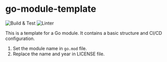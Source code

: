 # go-module-template

![Build & Test](https://github.com/ivanlemeshev/proto-converter/actions/workflows/golang.yml/badge.svg)
![Linter](https://github.com/ivanlemeshev/proto-converter/actions/workflows/golangci-lint.yml/badge.svg)

This is a template for a Go module. It contains a basic structure and CI/CD configuration.

1. Set the module name in `go.mod` file.
2. Replace the name and year in LICENSE file.
